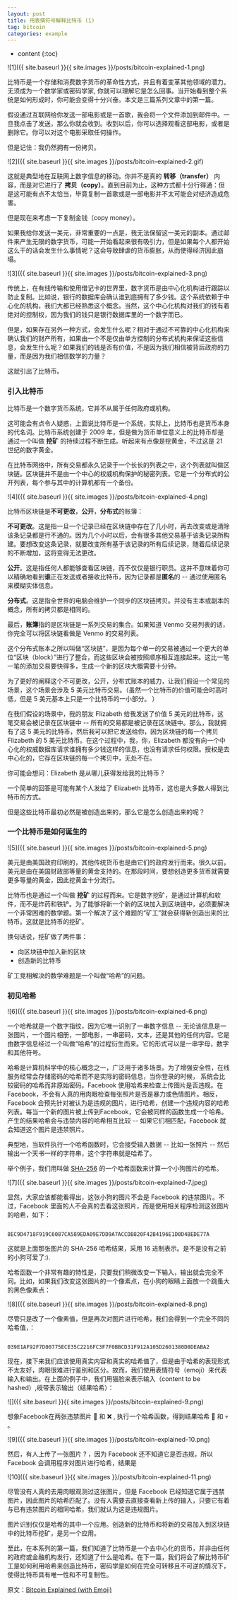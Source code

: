 ```yaml
---
layout: post
title: 用表情符号解释比特币 (1)
tag: bitcoin
categories: example
---
```


* content
{:toc}

![1]({{ site.baseurl }}{{ site.images }}/posts/bitcoin-explained-1.png)

比特币是一个存储和消费数字货币的革命性方式，并且有着变革其他领域的潜力。无须成为一个数学家或密码学家, 你就可以理解它是怎么回事。当开始看到整个系统是如何形成时，你可能会变得十分兴奋。本文是三篇系列文章中的第一篇。

假设通过互联网给你发送一部电影或是一首歌，我会将一个文件添加到邮件中。一旦我点击了发送，那么你就会收到。收到以后，你可以选择观看这部电影，或者是删除它。你可以对这个电影采取任何操作。

但是记住：我仍然拥有一份拷贝。

![2]({{ site.baseurl }}{{ site.images }}/posts/bitcoin-explained-2.gif)

这就是典型地在互联网上数字信息的移动。你并不是真的 **转移（transfer）** 内容，而是对它进行了 **拷贝（copy）**。直到目前为止，这种方式都十分行得通：但是这可能有点不太恰当，毕竟复制一首歌或是一部电影并不太可能会对经济造成危害。

但是现在来考虑一下复制金钱（copy money）。

如果我给你发送一美元，非常重要的一点是，我无法保留这一美元的副本。通过邮件来产生无限的数字货币，可能一开始看起来很有吸引力，但是如果每个人都开始这么干的话会发生什么事情呢？这会导致肆虐的货币膨胀，从而使得经济因此崩塌。

![3]({{ site.baseurl }}{{ site.images }}/posts/bitcoin-explained-3.png)

传统上，在有线传输和使用借记卡的世界里，数字货币是由中心化机构进行跟踪以防止复制。比如说，银行的数据库会确认谁到底拥有了多少钱。这个系统依赖于中心化的机构，我们大都已经熟悉这个概念。当然，这个中心化机构对我们的钱有着绝对的控制权，因为我们的钱只是银行数据库里的一个数字而已。

但是，如果存在另外一种方式，会发生什么呢？相对于通过不可靠的中心化机构来确认我们的财产所有，如果由一个不是仅由单方控制的分布式机构来保证这些信息，会发生什么呢？如果我们的钱是否有价值，不是因为我们相信被背后政府的力量，而是因为我们相信数学的力量？

这就引出了比特币。

### 引入比特币

比特币是一个数字货币系统，它并不从属于任何政府或机构。

这可能会有点令人疑惑，上面说比特币是一个系统，实际上，比特币也是货币本身的代名词。比特币系统创建于 2009 年，但是做为货币单位意义上的比特币却是通过一个叫做 **挖矿** 的持续过程不断生成。听起来有点像是挖黄金，不过这是 21 世纪的数字黄金。

在比特币网络中，所有交易都永久记录于一个长长的列表之中，这个列表就叫做区块链。区块链并不是由一个中心的权威机构保护的秘密列表。它是一个分布式的公开列表，每个参与其中的计算机都有一个备份。

![4]({{ site.baseurl }}{{ site.images }}/posts/bitcoin-explained-4.png)

比特币区块链是**不可更改**，**公开**，**分布式**的账簿：

**不可更改**。这是指一旦一个记录已经在区块链中存在了几小时，再去改变或是清除该条记录都是行不通的。因为几个小时以后，会有很多其他交易基于该条记录所构建。要想改变这条记录，就要改变所有基于该记录的所有后续记录，随着后续记录的不断增加，这将变得无法更改。

**公开**。这是指任何人都能够查看区块链，而不仅仅是银行职员。这并不意味着你可以精确地看到**谁**正在发送或者接收比特币，因为记录都是**匿名**的 -- 通过使用匿名来模糊实体信息。

**分布式**。这是指全世界的电脑会维护一个同步的区块链拷贝。并没有主本或副本的概念，所有的拷贝都是相同的。

最后，**账簿**指的是区块链是一系列交易的集合。如果知道 Venmo 交易列表的话，你完全可以将区块链看做是 Venmo 的交易列表。

这个分布式账本之所以叫做“区块链”，是因为每个单一的交易被通过一个更大的单位“区块（block）”进行了整合，而这些区块会被按照顺序相互连接起来。这比一笔一笔的添加交易要快得多，生成一个新的区块大概需要十分钟。

为了更好的阐释这个不可更改，公开，分布式账本的威力，让我们假设一个常见的场景，这个场景会涉及 5 美元比特币交易。（虽然一个比特币的价值可能会时高时低，但是 5 美元基本上只是一个比特币的一小部分。 ）

在我们假设的场景中，我的朋友 Flizabeth 给我发送了价值 5 美元的比特币，这笔交易会被记录在区块链中 -- 所有的交易都是被记录在区块链中。那么，我就拥有了这 5 美元的比特币，然后我可以把它发送给你，因为区块链的每一个拷贝 Flizabeth 的 5 美元比特币。在这个过程中，我，你，Elizabeth 都没有向一个中心化的权威数据库请求谁拥有多少钱这样的信息，也没有请求任何权限。授权是去中心化的，它存在区块链的每一个拷贝中，无处不在。

你可能会想问：Elizabeth 是从哪儿获得发给我的比特币？

一个简单的回答是可能有某个人发给了 Elizabeth 比特币，这也是大多数人得到比特币的方式。

但是这些比特币最初必然是被创造出来的，那么它是怎么创造出来的呢？

### 一个比特币是如何诞生的

![5]({{ site.baseurl }}{{ site.images }}/posts/bitcoin-explained-5.png)

美元是由美国政府印刷的，其他传统货币也是由它们的政府发行而来。很久以前，美元是由在美国财政部等量的黄金支持的。在那段时间，要想创造更多货币就需要更多等量的黄金，因此挖黄金十分流行。

比特币也是通过一个叫做 **挖矿** 的过程而来。它是数字挖矿，是通过计算机和软件，而不是炸药和铁铲。为了能够将新一个新的区块加入到区块链中，必须要解决一个非常困难的数学题。第一个解决了这个难题的“矿工”就会获得新创造出来的比特币。这就是比特币的挖矿。

换句话说，挖矿做了两件事：

- 向区块链中加入新的区块
- 创造新的比特币

矿工竞相解决的数学难题是一个叫做“哈希”的问题。

### 初见哈希

![6]({{ site.baseurl }}{{ site.images }}/posts/bitcoin-explained-6.png)

一个哈希就是一个数字指纹，因为它唯一识别了一串数字信息 -- 无论该信息是一张图片，一个图片相册，一部电影，一串密码，文本，还是其他的任何内容。它是由数字信息经过一个叫做“哈希”的过程衍生而来。它的形式可以是一串字母，数字和其他符号。

哈希是计算机科学中的核心概念之一，广泛用于诸多场景。为了增强安全性，在线服务经常会存储密码的哈希而不是实际的密码信息，当你登录的时候， 系统会比较密码的哈希而非原始密码。Facebook 使用哈希来检查上传图片是否违规。在 Facebook，不会有人真的用肉眼检查每张照片是否是暴力或色情图片。相反，Facebook 会预先针对被认为是违规的图片，进行哈希，创建一个违规内容的哈希列表。每当一个新的图片被上传到Facebook，它会被同样的函数生成一个哈希。产生的结果哈希会与违禁内容的哈希相互比较 -- 如果它们相匹配，Facebook 就会知道这个图片是违禁照片。

典型地，当软件执行一个哈希函数时，它会接受输入数据 -- 比如一张照片 -- 然后输出一个天书一样的字符串，这个字符串就是哈希了。

举个例子，我们用叫做 [SHA-256](https://en.wikipedia.org/wiki/SHA-2) 的一个哈希函数来计算一个小狗图片的哈希。

![7]({{ site.baseurl }}{{ site.images }}/posts/bitcoin-explained-7.jpeg)

显然，大家应该都能看得出，这张小狗的图片不会是 Facebook 的违禁图片。不过，Facebook 里面的人不会真的去看这张照片，而是使用相关程序检测这张图片的哈希，如下：

```code

8EC9D4718F919C6087CA589EDA09E7DD9A7ACCDB820F42B4196E1D0D4BEDE77A

```

这就是上面那张图片的 SHA-256 哈希结果，采用 16 进制表示。是不是没有之前的小狗可爱了:).

哈希函数一个非常有趣的特性是，只要我们稍微改变一下输入，输出就会完全不同。比如，如果我们改变这张图片的一个像素点，在小狗的眼睛上面放一个跳蚤大的黑色像素点：

![8]({{ site.baseurl }}{{ site.images }}/posts/bitcoin-explained-8.png)

尽管只是改了一个像素值，但是再次对图片进行哈希，我们会得到一个完全不同的哈希值，：


```code

039E1AF92F7D00775ECE35C2216FC3F7F0BBCD31F912A105D2601380D8DEABA2

```


现在，接下来我们应该使用真实内容和真实的哈希值了，但是由于哈希的表现形式不太友好，肉眼很难进行鉴别和区分。故而，我们使用表情符号（emoji）来代表输入和输出。在上面的例子中，我们用猫脸来表示输入（content to be hashed）,绶带表示输出（结果哈希）：

![]({{ site.baseurl }}{{ site.images }}/posts/bitcoin-explained-9.png)

想象Facebook在两张违禁图片 🚫  和 ❌ , 执行一个哈希函数，得到结果哈希  💩  和 💀 。

![9]({{ site.baseurl }}{{ site.images }}/posts/bitcoin-explained-10.png)

然后，有人上传了一张图片 ? ，因为 Facebook 还不知道它是否违规，所以 Facebook 会调用程序对图片进行哈希，结果是

![10]({{ site.baseurl }}{{ site.images }}/posts/bitcoin-explained-11.png)

尽管没有人真的去用肉眼观测过这张图片，但是 Facebook 已经知道它属于违禁图片，因此图片的哈希匹配了。没有人需要去直接查看新上传的输入，只要它有着与已有违禁图片的相同哈希，我们就认为这是违规图片。

图片识别仅仅是哈希的其中一个应用。创造新的比特币和将新的交易加入到区块链中的比特币挖矿，是另一个应用。

至此，在本系列的第一篇，我们知道了比特币是一个去中心化的货币，并非由任何的政府或金融机构发行，还知道了什么是哈希。在下一篇，我们将会了解比特币矿工是如何利用哈希来创造比特币，密码学是如何在完全可转移且不可逆的情况下，使得比特币具有唯一性和不可复制性。

原文：[Bitcoin Explained (with Emoji)](https://medium.com/@tessr/making-money-530d2bb2b8f7)
